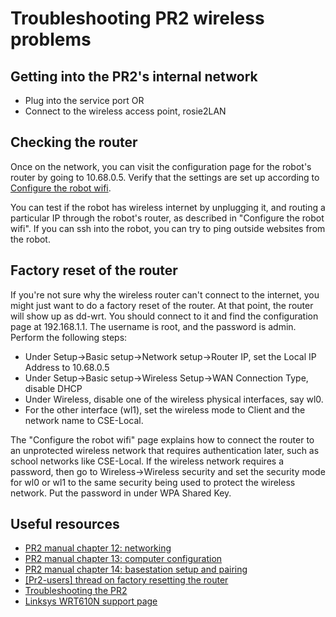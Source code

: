 # Troubleshooting PR2 wireless problems

## Getting into the PR2's internal network
- Plug into the service port OR
- Connect to the wireless access point, rosie2LAN

## Checking the router
Once on the network, you can visit the configuration page for the robot's router by going to 10.68.0.5. Verify that the settings are set up according to [Configure the robot wifi](https://pr2s.clearpathrobotics.com/wiki/PR2%20Manual/Chapter14#Configure_the_Robot_Wifi).

You can test if the robot has wireless internet by unplugging it, and routing a particular IP through the robot's router, as described in "Configure the robot wifi". If you can ssh into the robot, you can try to ping outside websites from the robot.

## Factory reset of the router
If you're not sure why the wireless router can't connect to the internet, you might just want to do a factory reset of the router. At that point, the router will show up as dd-wrt. You should connect to it and find the configuration page at 192.168.1.1. The username is root, and the password is admin. Perform the following steps:
- Under Setup->Basic setup->Network setup->Router IP, set the Local IP Address to 10.68.0.5
- Under Setup->Basic setup->Wireless Setup->WAN Connection Type, disable DHCP
- Under Wireless, disable one of the wireless physical interfaces, say wl0.
- For the other interface (wl1), set the wireless mode to Client and the network name to CSE-Local.

The "Configure the robot wifi" page explains how to connect the router to an unprotected wireless network that requires authentication later, such as school networks like CSE-Local. If the wireless network requires a password, then go to Wireless->Wireless security and set the security mode for wl0 or wl1 to the same security being used to protect the wireless network. Put the password in under WPA Shared Key.

## Useful resources
- [PR2 manual chapter 12: networking](https://pr2s.clearpathrobotics.com/wiki/PR2%20Manual/Chapter12#Networking)
- [PR2 manual chapter 13: computer configuration](https://pr2s.clearpathrobotics.com/wiki/PR2%20Manual/Chapter13#Computer_Configuration)
- [PR2 manual chapter 14: basestation setup and pairing](https://pr2s.clearpathrobotics.com/wiki/PR2%20Manual/Chapter14#Basestation_Setup_and_Pairing)
- [[Pr2-users] thread on factory resetting the router](http://lists.willowgarage.com/pipermail/pr2-users/2011-February/001403.html)
- [Troubleshooting the PR2](http://projects.csail.mit.edu/pr2/wiki/index.php?title=Troubleshooting_PR2#PR2_is_not_communicating_over_the_wireless)
- [Linksys WRT610N support page](http://support.linksys.com/en-us/support/routers/WRT610N)
